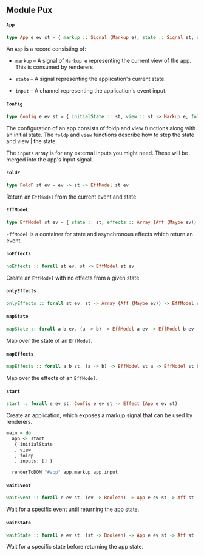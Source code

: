 ## Module Pux

#### `App`

``` purescript
type App e ev st = { markup :: Signal (Markup e), state :: Signal st, events :: Signal (List ev), input :: Channel (List ev) }
```

An `App` is a record consisting of:

* `markup` – A signal of `Markup e` representing the current view of the
  app. This is consumed by renderers.

* `state` – A signal representing the application's current state.

* `input` – A channel representing the application's event input.

#### `Config`

``` purescript
type Config e ev st = { initialState :: st, view :: st -> Markup e, foldp :: FoldP st ev, inputs :: Array (Signal ev) }
```

The configuration of an app consists of foldp and view functions along
with an initial state. The `foldp` and `view` functions describe how to
step the state and view | the state.

The `inputs` array is for any external inputs you might need. These will
be merged into the app's input signal.

#### `FoldP`

``` purescript
type FoldP st ev = ev -> st -> EffModel st ev
```

Return an `EffModel` from the current event and state.

#### `EffModel`

``` purescript
type EffModel st ev = { state :: st, effects :: Array (Aff (Maybe ev)) }
```

`EffModel` is a container for state and asynchronous effects which return
an event.

#### `noEffects`

``` purescript
noEffects :: forall st ev. st -> EffModel st ev
```

Create an `EffModel` with no effects from a given state.

#### `onlyEffects`

``` purescript
onlyEffects :: forall st ev. st -> Array (Aff (Maybe ev)) -> EffModel st ev
```

#### `mapState`

``` purescript
mapState :: forall a b ev. (a -> b) -> EffModel a ev -> EffModel b ev
```

Map over the state of an `EffModel`.

#### `mapEffects`

``` purescript
mapEffects :: forall a b st. (a -> b) -> EffModel st a -> EffModel st b
```

Map over the effects of an `EffModel`.

#### `start`

``` purescript
start :: forall e ev st. Config e ev st -> Effect (App e ev st)
```

Create an application, which exposes a markup signal that can be used by
renderers.

```purescript
main = do
  app <- start
   { initialState
   , view
   , foldp
   , inputs: [] }

  renderToDOM "#app" app.markup app.input
```

#### `waitEvent`

``` purescript
waitEvent :: forall e ev st. (ev -> Boolean) -> App e ev st -> Aff st
```

Wait for a specific event until returning the app state.

#### `waitState`

``` purescript
waitState :: forall e ev st. (st -> Boolean) -> App e ev st -> Aff st
```

Wait for a specific state before returning the app state.


